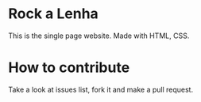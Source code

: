 # Rock a Lenha

This is the single page website. Made with HTML, CSS.

# How to contribute

Take a look at issues list, fork it and make a pull request.

